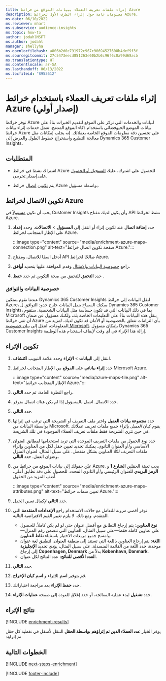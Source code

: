 ```yaml
---
title: إثراء ملفات تعريف العملاء ببيانات الموقع من خرائط Azure
description: معلومات عامة حول إثراء الطرف الأول لخرائط Azure.
ms.date: 06/10/2022
ms.reviewer: mhart
ms.subservice: audience-insights
ms.topic: how-to
author: jodahlMSFT
ms.author: jodahl
manager: shellyha
ms.openlocfilehash: a806b2d0c791972c967c90694527608b4def9f3f
ms.sourcegitcommit: 27c5473eecd851263e60b2b6c96f6c0a99d68acb
ms.translationtype: HT
ms.contentlocale: ar-SA
ms.lasthandoff: 06/13/2022
ms.locfileid: "8953612"
---
```

# <a name="enrichment-of-customer-profiles-with-azure-maps-preview"></a>إثراء ملفات تعريف العملاء باستخدام خرائط Azure (إصدار أولي)

توفر خرائط Azure لبيانات والخدمات التي تركز على الموقع لتقديم الخبرات بناءً على بيانات الموضع الجيوفضائي باستخدام ذكاء الموقع المدمج. تعمل خدمات إثراء بيانات خرائط Azure على تحسين دقة معلومات الموقع الخاصة بعملائك. إنه يجلب إمكانات مثل معالجة التطبيع واستخراج خطوط الطول والعرض إلى Dynamics 365 Customer Insights.

## <a name="prerequisites"></a>المتطلبات

- اشتراك نشط في خرائط Azure للحصول على اشترك، عليك [التسجيل أو الحصول على إصدار تجريبي](https://azure.microsoft.com/services/azure-maps/).

- يتم [تكوين](#configure-the-connection-for-azure-maps) [اتصال](connections.md) خرائط Azure بواسطة مسؤول.

## <a name="configure-the-connection-for-azure-maps"></a>تكوين الاتصال لخرائط Azure

يجب أن تكون [مسؤولاً](permissions.md#admin) في Customer Insights وأن يكون لديك مفتاح API نشط لخرائط Azure.

1. حدد **إضافة اتصال** عند تكوين إثراء أو انتقل إلى **المسؤول** > **الاتصالات**، وحدد **إعداد** على الإطار المتجانب لخرائط Azure.

   :::image type="content" source="media/enrichment-azure-maps-connection.png" alt-text="صفحة تكوين اتصال خرائط Azure.":::

1. أدخل اسمًا للاتصال، ومفتاح API صالحًا لخرائط Azure.

1. راجع [خصوصية البيانات والامتثال](#data-privacy-and-compliance) وقدم الموافقة عليها بتحديد **أوافق**.

1. حدد **التحقق** للتحقق من صحة التكوين ثم حدد **حفظ** .

### <a name="data-privacy-and-compliance"></a>خصوصية البيانات والتوافق

عندما تقوم بتمكين Dynamics 365 Customer Insights لنقل البيانات إلى خرائط Azure، يمكنك السماح بنقل البيانات خارج حدود التوافق ل Dynamics 365 Customer Insights، بما في ذلك البيانات التي قد تكون حساسة مثل البيانات الشخصية. ستقوم Microsoft بنقل هذه البيانات بناءً على التعليمات الخاصة بك، ولكنك مسؤول عن ضمان أن تفي خرائط Azure بأي التزامات تتعلق بالخصوصية أو الأمان قد تكون لديك. لمزيد من المعلومات، انتقل إلى [بيان خصوصية Microsoft](https://go.microsoft.com/fwlink/?linkid=396732).
بإمكان مسؤول Dynamics 365 Customer Insights إزالة هذا الإثراء في أي وقت لإيقاف استخدام هذه الوظيفة.

## <a name="configure-the-enrichment"></a>تكوين الإثراء

1. انتقل إلى **البيانات** > **الإثراء** وحدد علامة التبويب **اكتشاف**.

1. حدد **إثراء بياناتي** على **الموقع** من الإطار المتجانب لخرائط Microsoft Azure.

   :::image type="content" source="media/azure-maps-tile.png" alt-text="الإطار المتجانب خرائط Azure.":::

1. راجع النظرة العامة، ثم حدد **التالي**.

1. حدد الاتصال. اتصل بالمسؤول إذا لم يكن هناك اتصال متوفر.

1. حدد **التالي**.

1. حدد **مجموعة بيانات العميل** واختر ملف التعريف أو الشريحة التي ترغب في إثرائها بواسطة البيانات من Microsoft. يقوم كيان *العميل* بإثراء جميع ملفات تعريف عملائك في حين تثري الشريحة فقط ملفات تعريف العملاء الموجودة في تلك الشريحة.

1. حدد نوع الحقول من ملفات التعريف الموحدة التي تريد استخدامها لمطابق العنوان الأساسي و/أو العنوان الثانوي. يمكنك تحديد تعيين حقل لكل من العناوين وإثراء ملفات التعريف لكلا العناوين بشكل منفصل. على سبيل المثال، لعنوان المنزل وعنوان العمل. حدد **التالي**.

1. عيّن حقولك إلى بيانات الموقع من خرائط من Azure. يجب تعبئة الحقلين **الشارع 1** و **الرمز البريدي** للعنوان الرئيسي و/أو الثانوي المحدد.‬ للحصول على دقة تطابق أعلى، أضف المزيد من الحقول.

   :::image type="content" source="media/enrichment-azure-maps-attributes.png" alt-text="تعيين سمات خرائط Azure.":::

1. حدد **التالي** لإكمال تعيين الحقل.

1. راجع **الإعدادات المتقدمة** التي‏‎ توفر أقصى مرونة للتعامل مع حالات الاستخدام المتقدم. ومع ذلك، لا يلزم تغيير القيم الافتراضية التالية.

   - **نوع العناوين**: يتم إرجاع التطابق مع أفضل عنوان حتى لو لم يكن كاملاً. للحصول على عناوين كاملة فقط&mdash;على سبيل المثال، العناوين التي تتضمن رقم المنزل&mdash;وامسح جميع مربعات الاختيار باستثناء **نقاط العناوين**.
   - **اللغة**: يتم إرجاع العناوين باللغة التي تستند إلى منطقة العنوان. لتطبيق لغة عنوان موحدة، حدد اللغة من القائمة المنسدلة. على سبيل المثال، يؤدي تحديد **الإنجليزية** إلى إرجاع **Copenhagen, Denmark** بدلاً من **København, Danmark**.
   - **العدد الأقصى للنتائج**: عدد النتائج لكل عنوان.

1. حدد **التالي**.

1. قم بتوفير **اسم** للإثراء و **اسم كيان الإخراج**.

1. حدد **حفظ الإثراء** بعد مراجعة اختياراتك.

1. حدد **تشغيل** لبدء عملية المعالجة، أو حدد إغلاق للعودة إلى صفحة **عمليات الإثراء**.

## <a name="enrichment-results"></a>نتائج الإثراء

[!INCLUDE [enrichment-results](includes/enrichment-results.md)]

يوفر الخيار **عدد العملاء الذين تم إثراؤهم بواسطة الحقل** التنقل لأسفل في تغطية كل حقل تم إثراؤه.

## <a name="next-steps"></a>الخطوات التالية

[!INCLUDE [next-steps-enrichment](includes/next-steps-enrichment.md)]

[!INCLUDE [footer-include](includes/footer-banner.md)]
